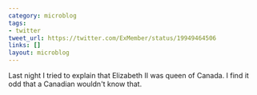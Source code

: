 ```yaml
---
category: microblog
tags:
- twitter
tweet_url: https://twitter.com/ExMember/status/19949464506
links: []
layout: microblog
---
```

Last night I tried to explain that Elizabeth II was queen of Canada. I find it odd that a Canadian wouldn't know that.
